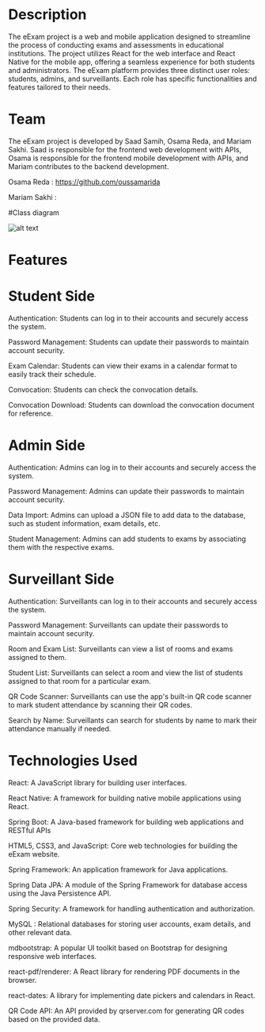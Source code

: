# Description
The eExam project is a web and mobile application designed to streamline the process of conducting exams and assessments in educational institutions. The project utilizes React for the web interface and React Native for the mobile app, offering a seamless experience for both students and administrators.
The eExam platform provides three distinct user roles: students, admins, and surveillants. Each role has specific functionalities and features tailored to their needs.

# Team
The eExam project is developed by Saad Samih, Osama Reda, and Mariam Sakhi. Saad is responsible for the frontend web development with APIs, Osama is responsible for the frontend mobile development with APIs, and Mariam contributes to the backend development.

Osama Reda   : https://github.com/oussamarida

Mariam Sakhi :
   
#Class diagram   

![alt text](./git-images/class.png)
   
# Features
# Student Side
Authentication: Students can log in to their accounts and securely access the system.

Password Management: Students can update their passwords to maintain account security.

Exam Calendar: Students can view their exams in a calendar format to easily track their schedule.

Convocation: Students can check the convocation details.

Convocation Download: Students can download the convocation document for reference.

# Admin Side
Authentication: Admins can log in to their accounts and securely access the system.

Password Management: Admins can update their passwords to maintain account security.

Data Import: Admins can upload a JSON file to add data to the database, such as student information, exam details, etc.

Student Management: Admins can add students to exams by associating them with the respective exams.

# Surveillant Side
Authentication: Surveillants can log in to their accounts and securely access the system.

Password Management: Surveillants can update their passwords to maintain account security.

Room and Exam List: Surveillants can view a list of rooms and exams assigned to them.

Student List: Surveillants can select a room and view the list of students assigned to that room for a particular exam.

QR Code Scanner: Surveillants can use the app's built-in QR code scanner to mark student attendance by scanning their QR codes.

Search by Name: Surveillants can search for students by name to mark their attendance manually if needed.

# Technologies Used
React: A JavaScript library for building user interfaces.

React Native: A framework for building native mobile applications using React.

Spring Boot: A Java-based framework for building web applications and RESTful APIs

HTML5, CSS3, and JavaScript: Core web technologies for building the eExam website.

Spring Framework: An application framework for Java applications.

Spring Data JPA: A module of the Spring Framework for database access using the Java Persistence API.

Spring Security: A framework for handling authentication and authorization.

MySQL : Relational databases for storing user accounts, exam details, and other relevant data.

mdbootstrap: A popular UI toolkit based on Bootstrap for designing responsive web interfaces.

react-pdf/renderer: A React library for rendering PDF documents in the browser.

react-dates: A library for implementing date pickers and calendars in React.

QR Code API: An API provided by qrserver.com for generating QR codes based on the provided data.
